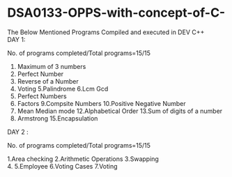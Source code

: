 # DSA0133-OPPS-with-concept-of-C-
The Below Mentioned Programs Compiled and executed in DEV C++                       
DAY 1:

No. of programs completed/Total programs=15/15

1. Maximum of 3 numbers
2. Perfect Number
3. Reverse of a Number
4. Voting
5.Palindrome
6.Lcm Gcd
7. Perfect Numbers
8. Factors
9.Compsite Numbers
10.Positive Negative Number
11. Mean Median mode
12.Alphabetical Order
13.Sum of digits of a number
14. Armstrong
15.Encapsulation

DAY 2 :   

No. of programs completed/Total programs=15/15

1.Area checking 
2.Arithmetic Operations 
3.Swapping              
4.
5.Employee
6.Voting Cases
7.Voting   

